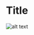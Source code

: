 # Title

![alt text](https://patrycjanna.github.io/UNADJUSTEDNONRAW_thumb_3.jpg "Logo Title Text 1")

